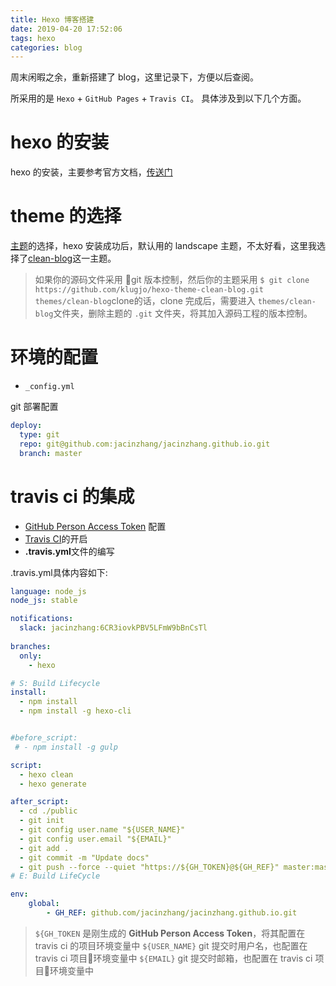 ```yaml
---
title: Hexo 博客搭建 
date: 2019-04-20 17:52:06
tags: hexo
categories: blog
---
```

周末闲暇之余，重新搭建了 blog，这里记录下，方便以后查阅。

所采用的是 `Hexo` + `GitHub Pages` + `Travis CI`。
具体涉及到以下几个方面。

# hexo 的安装
hexo 的安装，主要参考官方文档，[传送门](https://hexo.io/zh-cn/)
# theme 的选择
[主题](https://hexo.io/themes/)的选择，hexo 安装成功后，默认用的 landscape 主题，不太好看，这里我选择了[clean-blog](https://github.com/klugjo/hexo-theme-clean-blog)这一主题。
> 如果你的源码文件采用 git 版本控制，然后你的主题采用 `$ git clone https://github.com/klugjo/hexo-theme-clean-blog.git themes/clean-blog`clone的话，clone 完成后，需要进入 `themes/clean-blog`文件夹，删除主题的 `.git` 文件夹，将其加入源码工程的版本控制。

# 环境的配置
* `_config.yml`

git 部署配置
```yml
deploy:
  type: git
  repo: git@github.com:jacinzhang/jacinzhang.github.io.git
  branch: master
```
# travis ci 的集成
* [GitHub Person Access Token](https://github.com/settings/tokens) 配置
* [Travis CI](https://travis-ci.org/)的开启
* **.travis.yml**文件的编写

.travis.yml具体内容如下:
```yml
language: node_js
node_js: stable

notifications:
  slack: jacinzhang:6CR3iovkPBV5LFmW9bBnCsTl
  
branches:
  only:
    - hexo

# S: Build Lifecycle
install:
  - npm install
  - npm install -g hexo-cli 


#before_script:
 # - npm install -g gulp

script:
  - hexo clean
  - hexo generate

after_script:
  - cd ./public
  - git init
  - git config user.name "${USER_NAME}"
  - git config user.email "${EMAIL}"
  - git add .
  - git commit -m "Update docs"
  - git push --force --quiet "https://${GH_TOKEN}@${GH_REF}" master:master
# E: Build LifeCycle

env:
    global:
        - GH_REF: github.com/jacinzhang/jacinzhang.github.io.git
```
> `${GH_TOKEN` 是刚生成的 **GitHub Person Access Token**，将其配置在 travis ci 的项目环境变量中
> `${USER_NAME}` git 提交时用户名，也配置在 travis ci 项目环境变量中
> `${EMAIL}` git 提交时邮箱，也配置在 travis ci 项目环境变量中
